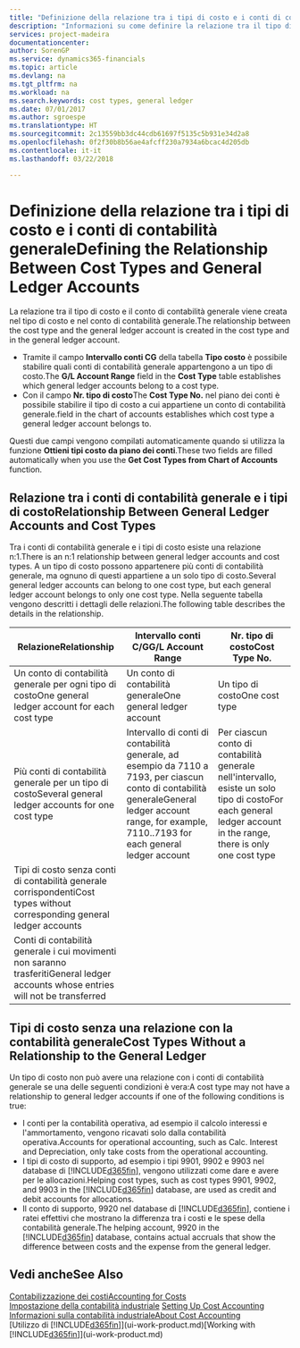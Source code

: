 ```yaml
---
title: "Definizione della relazione tra i tipi di costo e i conti di contabilità generale | Microsoft Docs"
description: "Informazioni su come definire la relazione tra il tipo di costo e il conto di contabilità generale."
services: project-madeira
documentationcenter: 
author: SorenGP
ms.service: dynamics365-financials
ms.topic: article
ms.devlang: na
ms.tgt_pltfrm: na
ms.workload: na
ms.search.keywords: cost types, general ledger
ms.date: 07/01/2017
ms.author: sgroespe
ms.translationtype: HT
ms.sourcegitcommit: 2c13559bb3dc44cdb61697f5135c5b931e34d2a8
ms.openlocfilehash: 0f2f30b8b56ae4afcff230a7934a6bcac4d205db
ms.contentlocale: it-it
ms.lasthandoff: 03/22/2018

---
```

# <a name="defining-the-relationship-between-cost-types-and-general-ledger-accounts"></a><span data-ttu-id="ed780-103">Definizione della relazione tra i tipi di costo e i conti di contabilità generale</span><span class="sxs-lookup"><span data-stu-id="ed780-103">Defining the Relationship Between Cost Types and General Ledger Accounts</span></span>
<span data-ttu-id="ed780-104">La relazione tra il tipo di costo e il conto di contabilità generale viene creata nel tipo di costo e nel conto di contabilità generale.</span><span class="sxs-lookup"><span data-stu-id="ed780-104">The relationship between the cost type and the general ledger account is created in the cost type and in the general ledger account.</span></span>  

* <span data-ttu-id="ed780-105">Tramite il campo **Intervallo conti CG** della tabella **Tipo costo** è possibile stabilire quali conti di contabilità generale appartengono a un tipo di costo.</span><span class="sxs-lookup"><span data-stu-id="ed780-105">The **G/L Account Range** field in the **Cost Type** table establishes which general ledger accounts belong to a cost type.</span></span>  
* <span data-ttu-id="ed780-106">Con il campo **Nr. tipo di costo**</span><span class="sxs-lookup"><span data-stu-id="ed780-106">The **Cost Type No.**</span></span> <span data-ttu-id="ed780-107">nel piano dei conti è possibile stabilire il tipo di costo a cui appartiene un conto di contabilità generale.</span><span class="sxs-lookup"><span data-stu-id="ed780-107">field in the chart of accounts establishes which cost type a general ledger account belongs to.</span></span>  

<span data-ttu-id="ed780-108">Questi due campi vengono compilati automaticamente quando si utilizza la funzione **Ottieni tipi costo da piano dei conti**.</span><span class="sxs-lookup"><span data-stu-id="ed780-108">These two fields are filled automatically when you use the **Get Cost Types from Chart of Accounts** function.</span></span>  

## <a name="relationship-between-general-ledger-accounts-and-cost-types"></a><span data-ttu-id="ed780-109">Relazione tra i conti di contabilità generale e i tipi di costo</span><span class="sxs-lookup"><span data-stu-id="ed780-109">Relationship Between General Ledger Accounts and Cost Types</span></span>  
<span data-ttu-id="ed780-110">Tra i conti di contabilità generale e i tipi di costo esiste una relazione n:1.</span><span class="sxs-lookup"><span data-stu-id="ed780-110">There is an n:1 relationship between general ledger accounts and cost types.</span></span> <span data-ttu-id="ed780-111">A un tipo di costo possono appartenere più conti di contabilità generale, ma ognuno di questi appartiene a un solo tipo di costo.</span><span class="sxs-lookup"><span data-stu-id="ed780-111">Several general ledger accounts can belong to one cost type, but each general ledger account belongs to only one cost type.</span></span> <span data-ttu-id="ed780-112">Nella seguente tabella vengono descritti i dettagli delle relazioni.</span><span class="sxs-lookup"><span data-stu-id="ed780-112">The following table describes the details in the relationship.</span></span>  

|<span data-ttu-id="ed780-113">Relazione</span><span class="sxs-lookup"><span data-stu-id="ed780-113">Relationship</span></span>|<span data-ttu-id="ed780-114">**Intervallo conti C/G**</span><span class="sxs-lookup"><span data-stu-id="ed780-114">**G/L Account Range**</span></span>|<span data-ttu-id="ed780-115">**Nr. tipo di costo**</span><span class="sxs-lookup"><span data-stu-id="ed780-115">**Cost Type No.**</span></span>|  
|------------------|------------------------------------------------|-------------------------------------------|  
|<span data-ttu-id="ed780-116">Un conto di contabilità generale per ogni tipo di costo</span><span class="sxs-lookup"><span data-stu-id="ed780-116">One general ledger account for each cost type</span></span>|<span data-ttu-id="ed780-117">Un conto di contabilità generale</span><span class="sxs-lookup"><span data-stu-id="ed780-117">One general ledger account</span></span>|<span data-ttu-id="ed780-118">Un tipo di costo</span><span class="sxs-lookup"><span data-stu-id="ed780-118">One cost type</span></span>|  
|<span data-ttu-id="ed780-119">Più conti di contabilità generale per un tipo di costo</span><span class="sxs-lookup"><span data-stu-id="ed780-119">Several general ledger accounts for one cost type</span></span>|<span data-ttu-id="ed780-120">Intervallo di conti di contabilità generale, ad esempio da 7110 a 7193, per ciascun conto di contabilità generale</span><span class="sxs-lookup"><span data-stu-id="ed780-120">General ledger account range, for example, 7110..7193 for each general ledger account</span></span>|<span data-ttu-id="ed780-121">Per ciascun conto di contabilità generale nell'intervallo, esiste un solo tipo di costo</span><span class="sxs-lookup"><span data-stu-id="ed780-121">For each general ledger account in the range, there is only one cost type</span></span>|  
|<span data-ttu-id="ed780-122">Tipi di costo senza conti di contabilità generale corrispondenti</span><span class="sxs-lookup"><span data-stu-id="ed780-122">Cost types without corresponding general ledger accounts</span></span>|<Empty>||  
|<span data-ttu-id="ed780-123">Conti di contabilità generale i cui movimenti non saranno trasferiti</span><span class="sxs-lookup"><span data-stu-id="ed780-123">General ledger accounts whose entries will not be transferred</span></span>||<Empty>|  

## <a name="cost-types-without-a-relationship-to-the-general-ledger"></a><span data-ttu-id="ed780-124">Tipi di costo senza una relazione con la contabilità generale</span><span class="sxs-lookup"><span data-stu-id="ed780-124">Cost Types Without a Relationship to the General Ledger</span></span>  
<span data-ttu-id="ed780-125">Un tipo di costo non può avere una relazione con i conti di contabilità generale se una delle seguenti condizioni è vera:</span><span class="sxs-lookup"><span data-stu-id="ed780-125">A cost type may not have a relationship to general ledger accounts if one of the following conditions is true:</span></span>  

* <span data-ttu-id="ed780-126">I conti per la contabilità operativa, ad esempio il calcolo interessi e l'ammortamento, vengono ricavati solo dalla contabilità operativa.</span><span class="sxs-lookup"><span data-stu-id="ed780-126">Accounts for operational accounting, such as Calc. Interest and Depreciation, only take costs from the operational accounting.</span></span>  
* <span data-ttu-id="ed780-127">I tipi di costo di supporto, ad esempio i tipi 9901, 9902 e 9903 nel database di [!INCLUDE[d365fin](includes/d365fin_md.md)], vengono utilizzati come dare e avere per le allocazioni.</span><span class="sxs-lookup"><span data-stu-id="ed780-127">Helping cost types, such as cost types 9901, 9902, and 9903 in the [!INCLUDE[d365fin](includes/d365fin_md.md)] database, are used as credit and debit accounts for allocations.</span></span>  
* <span data-ttu-id="ed780-128">Il conto di supporto, 9920 nel database di [!INCLUDE[d365fin](includes/d365fin_md.md)], contiene i ratei effettivi che mostrano la differenza tra i costi e le spese della contabilità generale.</span><span class="sxs-lookup"><span data-stu-id="ed780-128">The helping account, 9920 in the [!INCLUDE[d365fin](includes/d365fin_md.md)] database, contains actual accruals that show the difference between costs and the expense from the general ledger.</span></span>  

## <a name="see-also"></a><span data-ttu-id="ed780-129">Vedi anche</span><span class="sxs-lookup"><span data-stu-id="ed780-129">See Also</span></span>  
[<span data-ttu-id="ed780-130">Contabilizzazione dei costi</span><span class="sxs-lookup"><span data-stu-id="ed780-130">Accounting for Costs</span></span>](finance-manage-cost-accounting.md)  
<span data-ttu-id="ed780-131">[Impostazione della contabilità industriale](finance-set-up-cost-accounting.md) </span><span class="sxs-lookup"><span data-stu-id="ed780-131">[Setting Up Cost Accounting](finance-set-up-cost-accounting.md) </span></span>  
[<span data-ttu-id="ed780-132">Informazioni sulla contabilità industriale</span><span class="sxs-lookup"><span data-stu-id="ed780-132">About Cost Accounting</span></span>](finance-about-cost-accounting.md)  
<span data-ttu-id="ed780-133">[Utilizzo di [!INCLUDE[d365fin](includes/d365fin_md.md)]](ui-work-product.md)</span><span class="sxs-lookup"><span data-stu-id="ed780-133">[Working with [!INCLUDE[d365fin](includes/d365fin_md.md)]](ui-work-product.md)</span></span>

